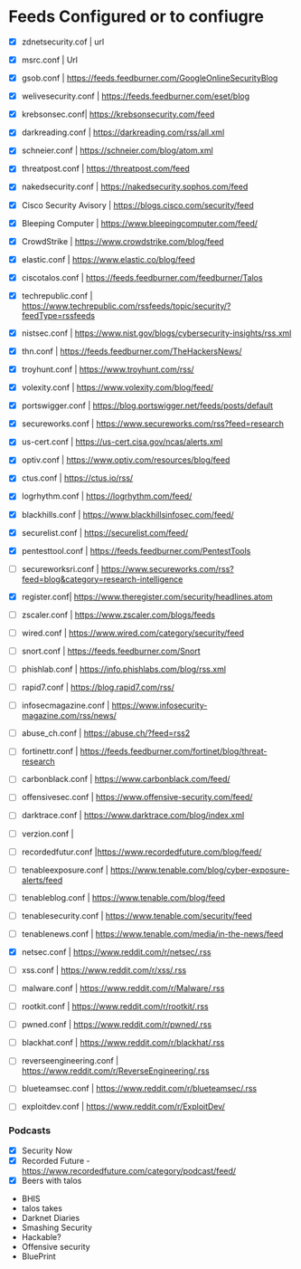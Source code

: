 # Feeds Configured or to confiugre
- [x] zdnetsecurity.cof | url 
- [x] msrc.conf  | Url
- [X] gsob.conf | https://feeds.feedburner.com/GoogleOnlineSecurityBlog
- [X] welivesecurity.conf | https://feeds.feedburner.com/eset/blog
- [X] krebsonsec.conf| https://krebsonsecurity.com/feed 
- [X] darkreading.conf  | https://darkreading.com/rss/all.xml
- [X] schneier.conf  | https://schneier.com/blog/atom.xml 
- [X] threatpost.conf  |  https://threatpost.com/feed 
- [X] nakedsecurity.conf | https://nakedsecurity.sophos.com/feed 
- [X] Cisco Security Avisory  | https://blogs.cisco.com/security/feed 
- [X] Bleeping Computer  |  https://www.bleepingcomputer.com/feed/
- [X] CrowdStrike  | https://www.crowdstrike.com/blog/feed
- [X] elastic.conf  | https://www.elastic.co/blog/feed
- [X] ciscotalos.conf  | https://feeds.feedburner.com/feedburner/Talos
- [X] techrepublic.conf | https://www.techrepublic.com/rssfeeds/topic/security/?feedType=rssfeeds
- [X] nistsec.conf  | https://www.nist.gov/blogs/cybersecurity-insights/rss.xml
- [X] thn.conf  | https://feeds.feedburner.com/TheHackersNews/
- [X] troyhunt.conf  | https://www.troyhunt.com/rss/
- [X] volexity.conf | https://www.volexity.com/blog/feed/
- [x] portswigger.conf  | https://blog.portswigger.net/feeds/posts/default
- [X] secureworks.conf  | https://www.secureworks.com/rss?feed=research
- [X] us-cert.conf  | https://us-cert.cisa.gov/ncas/alerts.xml
- [X] optiv.conf | https://www.optiv.com/resources/blog/feed
- [X] ctus.conf | https://ctus.io/rss/
- [X] logrhythm.conf | https://logrhythm.com/feed/
- [X] blackhills.conf | https://www.blackhillsinfosec.com/feed/
- [X] securelist.conf | https://securelist.com/feed/
- [X] pentesttool.conf | https://feeds.feedburner.com/PentestTools
- [ ] secureworksri.conf | https://www.secureworks.com/rss?feed=blog&category=research-intelligence
- [X] register.conf| https://www.theregister.com/security/headlines.atom
- [ ] zscaler.conf | https://www.zscaler.com/blogs/feeds
- [ ] wired.conf	| https://www.wired.com/category/security/feed
- [ ] snort.conf | https://feeds.feedburner.com/Snort
- [ ] phishlab.conf | https://info.phishlabs.com/blog/rss.xml
- [ ] rapid7.conf | https://blog.rapid7.com/rss/
- [ ] infosecmagazine.conf | https://www.infosecurity-magazine.com/rss/news/
- [ ] abuse_ch.conf | https://abuse.ch/?feed=rss2
- [ ] fortinettr.conf | https://feeds.feedburner.com/fortinet/blog/threat-research
- [ ] carbonblack.conf | https://www.carbonblack.com/feed/
- [ ] offensivesec.conf |	https://www.offensive-security.com/feed/
- [ ] darktrace.conf | https://www.darktrace.com/blog/index.xml
- [ ] verzion.conf   |
- [ ] recordedfutur.conf |https://www.recordedfuture.com/blog/feed/
- [ ] tenableexposure.conf | https://www.tenable.com/blog/cyber-exposure-alerts/feed
- [ ] tenableblog.conf | https://www.tenable.com/blog/feed
- [ ] tenablesecurity.conf | https://www.tenable.com/security/feed
- [ ] tenablenews.conf | https://www.tenable.com/media/in-the-news/feed

- [X] netsec.conf | https://www.reddit.com/r/netsec/.rss
- [ ] xss.conf | https://www.reddit.com/r/xss/.rss
- [ ] malware.conf | https://www.reddit.com/r/Malware/.rss
- [ ] rootkit.conf |	https://www.reddit.com/r/rootkit/.rss
- [ ] pwned.conf |	https://www.reddit.com/r/pwned/.rss
- [ ] blackhat.conf | https://www.reddit.com/r/blackhat/.rss
- [ ] reverseengineering.conf | https://www.reddit.com/r/ReverseEngineering/.rss
- [ ] blueteamsec.conf | https://www.reddit.com/r/blueteamsec/.rss
- [ ] exploitdev.conf | https://www.reddit.com/r/ExploitDev/

### Podcasts
- [X] Security Now
- [X] Recorded Future - https://www.recordedfuture.com/category/podcast/feed/
- [X] Beers with talos
- BHIS
- talos takes
- Darknet Diaries
- Smashing Security
- Hackable?
- Offensive security
- BluePrint
